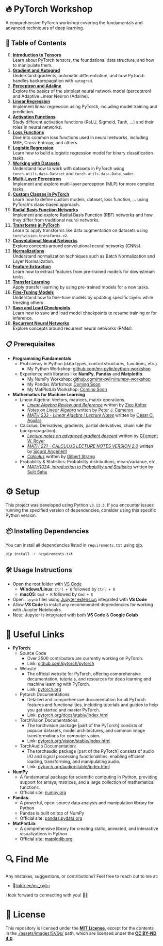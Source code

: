 # 🔥 PyTorch Workshop
A comprehensive PyTorch workshop covering the fundamentals and advanced techniques of deep learning.

## 📖 Table of Contents
0. **[Introduction to Tensors](./codes/00_tensor.ipynb)**  
   Learn about PyTorch tensors, the foundational data structure, and how to manipulate them.
0. **[Gradient and Autograd](./codes/01_gradient.ipynb)**  
   Understand gradients, automatic differentiation, and how PyTorch handles backpropagation with `autograd`.
0. **[Perceptron and Adaline](./codes/02_perceptron.ipynb)**  
   Explore the basics of the simplest neural network model (perceptron) and Adaptive Linear Neuron (Adaline).
0. **[Linear Regression](./codes/03_linear-regression.ipynb)**  
   Implement linear regression using PyTorch, including model training and prediction.
0. **[Activation Functions](./codes/04_activation-functions.ipynb)**  
   Study different activation functions (ReLU, Sigmoid, Tanh, ...) and their roles in neural networks.
0. **[Loss Functions](./codes/05_loss-functions.ipynb)**  
   Dive into common loss functions used in neural networks, including MSE, Cross-Entropy, and others.
0. **[Logistic Regression](./codes/06_logistic-regression.ipynb)**  
   Learn how to build a logistic regression model for binary classification tasks.
0. **[Working with Datasets](./codes/07_dataset.ipynb)**  
   Understand how to work with datasets in PyTorch using `torch.utils.data.Dataset` and `torch.utils.data.DataLoader`.
0. **[Multi-Layer Perceptron](./codes/08_multi-layer-perceptron.ipynb)**  
   Implement and explore multi-layer perceptron (MLP) for more complex tasks.
0. **[Custom Classes in PyTorch](./codes/09_custom-class.ipynb)**  
   Learn how to define custom models, dataset, loss function, ... using PyTorch's class-based approach.
0. **[Radial Basis Function Networks](./codes/10_radial-basis-function-networks.ipynb)**  
   Implement and explore Radial Basis Function (RBF) networks and how they differ from traditional neural networks.
0. **[Transforms in PyTorch](./codes/11_transforms.ipynb)**  
   Learn to apply transforms like data augmentation on datasets using `torchvision.transforms.v2`.
0. **[Convolutional Neural Networks](./codes/12_convolutional-neural-networks.ipynb)**  
   Explore concepts around convolutional neural networks (CNNs).
0. **[Normalizations](./codes/13_normalizations.ipynb)**  
   Understand normalization techniques such as Batch Normalization and Layer Normalization.
0. **[Feature Extraction](./codes/14_feature-extraction.ipynb)**  
   Learn how to extract features from pre-trained models for downstream tasks.
0. **[Transfer Learning](./codes/15_transfer-learning.ipynb)**  
   Apply transfer learning by using pre-trained models for a new tasks.
0. **[Fine-Tuning Models](./codes/16_fine-tuning.ipynb)**  
   Understand how to fine-tune models by updating specific layers while freezing others.
0. **[Save and Load Checkpoints](./codes/17_save-load-checkpoint.ipynb)**  
   Learn how to save and load model checkpoints to resume training or for inference.
0. **[Recurrent Neural Networks](./codes/18_recurrent-neural-network.ipynb)**  
   Explore concepts around recurrent neural networks (RNNs).

## 📋 Prerequisites
   - **Programming Fundamentals**
      - Proficiency in Python (data types, control structures, functions, etc.).
         - My Python Workshop: [github.com/mr-pylin/python-workshop](https://github.com/mr-pylin/python-workshop)
      - Experience with libraries like **NumPy**, **Pandas** and **Matplotlib**.
         - My NumPy Workshop: [github.com/mr-pylin/numpy-workshop](https://github.com/mr-pylin/numpy-workshop)
         - My Pandas Workshop: [Coming Soon](https://github.com/mr-pylin/#)
         - My MatPlotLib Workshop: [Coming Soon](https://github.com/mr-pylin/#)
   - **Mathematics for Machine Learning**
      - Linear Algebra: Vectors, matrices, matrix operations.
         - [*Linear Algebra Review and Reference*](https://www.cs.cmu.edu/%7Ezkolter/course/linalg/linalg_notes.pdf) written by [Zico Kolter](https://zicokolter.com)
         - [*Notes on Linear Algebra*](https://webspace.maths.qmul.ac.uk/p.j.cameron/notes/linalg.pdf) written by [Peter J. Cameron](https://cameroncounts.github.io/web)
         - [*MATH 233 - Linear Algebra I Lecture Notes*](https://www.geneseo.edu/~aguilar/public/assets/courses/233/main_notes.pdf) written by [Cesar O. Aguilar](https://www.geneseo.edu/~aguilar/)
      - Calculus: Derivatives, gradients, partial derivatives, chain rule (for backpropagation).
         - [*Lecture notes on advanced gradient descent*](https://www.lamsade.dauphine.fr/~croyer/ensdocs/GD/LectureNotesOML-GD.pdf) written by [Cl´ement W. Royer](https://scholar.google.fr/citations?user=nmRlYWwAAAAJ&hl=en)
         - [*MATH 221 –  CALCULUS LECTURE NOTES VERSION 2.0*](https://people.math.wisc.edu/~angenent/Free-Lecture-Notes/free221.pdf) written by [Sigurd Angenent](https://people.math.wisc.edu/~angenent)
         - [*Calculus*](https://ocw.mit.edu/ans7870/resources/Strang/Edited/Calculus/Calculus.pdf) written by [Gilbert Strang](https://math.mit.edu/~gs)
      - Probability & Statistics: Probability distributions, mean/variance, etc.
         - [*MATH1024: Introduction to Probability and Statistics*](https://www.sujitsahu.com/teach/2020_math1024.pdf) written by [Sujit Sahu](https://www.southampton.ac.uk/people/5wynjr/professor-sujit-sahu)

# ⚙️ Setup
This project was developed using Python `v3.12.3`. If you encounter issues running the specified version of dependencies, consider using this specific Python version.

## 📦 Installing Dependencies
You can install all dependencies listed in `requirements.txt` using [pip](https://pip.pypa.io/en/stable/installation/).
```bash
pip install -r requirements.txt
```

## 🛠️ Usage Instructions
   - Open the root folder with [VS Code](https://code.visualstudio.com/)
      - **Windows/Linux**: `Ctrl + K` followed by `Ctrl + O`
      - **macOS**: `Cmd + K` followed by `Cmd + O`
   - Open `.ipynb` files using [Jupyter extension](https://marketplace.visualstudio.com/items?itemName=ms-toolsai.jupyter) integrated with **VS Code**
   - Allow **VS Code** to install any recommended dependencies for working with Jupyter Notebooks.
   - Note: Jupyter is integrated with both **VS Code** & **[Google Colab](https://colab.research.google.com/)**

# 🔗 Useful Links
   - **PyTorch**:
      - Source Code
         - Over 3500 contributors are currently working on PyTorch.
         - Link: [github.com/pytorch/pytorch](https://github.com/pytorch/pytorch)
      - Website
         - The official website for PyTorch, offering comprehensive documentation, tutorials, and resources for deep learning and machine learning with PyTorch.
         - Link: [pytorch.org](https://pytorch.org/)
      - Pytorch Documentations
         - Detailed and comprehensive documentation for all PyTorch features and functionalities, including tutorials and guides to help you get started and master PyTorch.
         - Link: [pytorch.org/docs/stable/index.html](https://pytorch.org/docs/stable/index.html)
      - TorchVision Documentations:
         - The torchvision package [part of the PyTorch] consists of popular datasets, model architectures, and common image transformations for computer vision.
         - Link: [pytorch.org/vision/stable/index.html](https://pytorch.org/vision/stable/index.html)
      - TorchAudio Documentation:
         - The torchaudio package [part of the PyTorch] consists of audio I/O and signal processing functionalities, enabling efficient loading, transforming, and manipulating audio.
         - Link: [pytorch.org/audio/stable/index.html](https://pytorch.org/audio/stable/index.html)
   - **NumPy**
      - A fundamental package for scientific computing in Python, providing support for arrays, matrices, and a large collection of mathematical functions.
      - Official site: [numpy.org](https://numpy.org/)
   - **Pandas**:
      - A powerful, open-source data analysis and manipulation library for Python
      - Pandas is built on top of NumPy
      - Official site: [pandas.pydata.org](https://pandas.pydata.org/)
   - **MatPlotLib**:
      - A comprehensive library for creating static, animated, and interactive visualizations in Python
      - Official site: [matplotlib.org](https://matplotlib.org/)

# 🔍 Find Me
Any mistakes, suggestions, or contributions? Feel free to reach out to me at:
   - 📍[linktr.ee/mr_pylin](https://linktr.ee/mr_pylin)
   
I look forward to connecting with you! 🏃‍♂️

# 📄 License
This repository is licensed under the **[MIT License](./LICENSE)**, except for the contents in the [./assets/images/SVGs/](./assets/images/SVGs/) path, which are licensed under the **[CC BY-ND 4.0](./assets/images/SVGs/LICENSE)**.